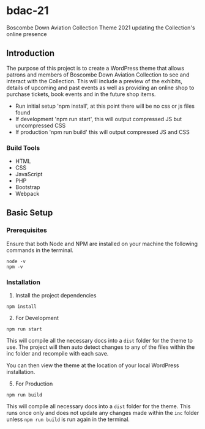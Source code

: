 # bdac-21

Boscombe Down Aviation Collection Theme 2021 updating the Collection's online presence

## Introduction

The purpose of this project is to create a WordPress theme that allows patrons and members of Boscombe Down Aviation Collection to see and interact with the Collection. This will include a preview of the exhibits, details of upcoming and past events as well as providing an online shop to purchase tickets, book events and in the future shop items. 

- Run initial setup 'npm install', at this point there will be no css or js files found
- If development 'npm run start', this will output compressed JS but uncompressed CSS
- If production 'npm run build' this will output compressed JS and CSS

### Build Tools

- HTML
- CSS
- JavaScript
- PHP
- Bootstrap
- Webpack

## Basic Setup

### Prerequisites

Ensure that both Node and NPM are installed on your machine the following commands in the terminal.

```
node -v
npm -v
```

### Installation

1. Install the project dependencies

```
npm install
```

2. For Development

```
npm run start
```

This will compile all the necessary docs into a `dist` folder for the theme to use. The project will then auto detect changes to any of the files within the inc folder and recompile with each save.

You can then view the theme at the location of your local WordPress installation.

5. For Production

```
npm run build
```

This will compile all necessary docs into a `dist` folder for the theme. This runs once only and does not update any changes made within the `inc` folder unless `npm run build` is run again in the terminal.